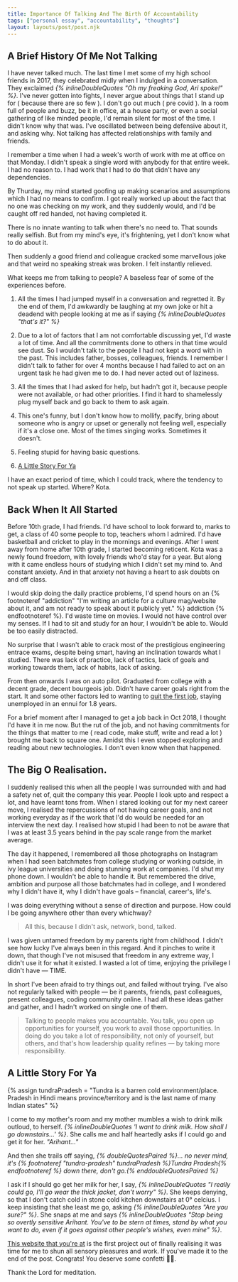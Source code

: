 ```yaml
---
title: Importance Of Talking And The Birth Of Accountability
tags: ["personal essay", "accountability", "thoughts"]
layout: layouts/post/post.njk
---
```


## A Brief History Of Me Not Talking

I have never talked much. The last time I met some of my high school friends in 2017, they celebrated midly when I indulged in a conversation. They exclaimed _{% inlineDoubleQuotes "Oh my freaking God, Ari spoke!" %}_. I've never gotten into fights, I never argue about things that I stand up for ( because there are so few ). I don't go out much ( pre covid ). In a room full of people and buzz, be it in office, at a house party, or even a social gathering of like minded people, I'd remain silent for most of the time. I didn't know why that was. I've oscillated between being defensive about it, and asking why. Not talking has affected relationships with family and friends.

I remember a time when I had a week's worth of work with me at office on that Monday. I didn't speak a single word with anybody for that entire week. I had no reason to. I had work that I had to do that didn't have any dependencies.

By Thurday, my mind started goofing up making scenarios and assumptions which I had no means to confirm. I got really worked up about the fact that no one was checking on my work, and they suddenly would, and I'd be caught off red handed, not having completed it.

There is no innate wanting to talk when there's no need to. That sounds really selfish. But from my mind's eye, it's frightening, yet I don't know what to do about it.

Then suddenly a good friend and colleague cracked some marvellous joke and that weird no speaking streak was broken. I felt instantly relieved.

What keeps me from talking to people? A baseless fear of some of the experiences before.

1. All the times I had jumped myself in a conversation and regretted it. By the end of them, I'd awkwardly be laughing at my own joke or hit a deadend with people looking at me as if saying _{% inlineDoubleQuotes "that's it?" %}_

2. Due to a lot of factors that I am not comfortable discussing yet, I'd waste a lot of time. And all the commitments done to others in that time would see dust. So I wouldn't talk to the people I had not kept a word with in the past. This includes father, bosses, colleagues, friends. I remember I didn't talk to father for over 4 months because I had failed to act on an urgent task he had given me to do. I had never acted out of laziness.

3. All the times that I had asked for help, but hadn't got it, because people were not available, or had other priorities. I find it hard to shamelessly plug myself back and go back to them to ask again.

4. This one's funny, but I don't know how to mollify, pacify, bring about someone who is angry or upset or generally not feeling well, especially if it's a close one. Most of the times singing works. Sometimes it doesn't.

5. Feeling stupid for having basic questions.

6. [A Little Story For Ya](#a-little-story-for-ya)

I have an exact period of time, which I could track, where the tendency to not speak up started. Where? Kota.

## Back When It All Started

Before 10th grade, I had friends. I'd have school to look forward to, marks to get, a class of 40 some people to top, teachers whom I admired. I'd have basketball and cricket to play in the mornings and evenings. After I went away from home after 10th grade, I started becoming reticent. Kota was a newly found freedom, with lovely friends who'd stay for a year. But along with it came endless hours of studying which I didn't set my mind to. And constant anxiety. And in that anxiety not having a heart to ask doubts on and off class.

I would skip doing the daily practice problems, I'd spend hours on an {% footnoteref "addiction" "I'm writing an article for a culture mag/website about it, and am not ready to speak about it publicly yet." %} addiction {% endfootnoteref %}. I'd waste time on movies. I would not have control over my senses. If I had to sit and study for an hour, I wouldn't be able to. Would be too easily distracted.

No surprise that I wasn't able to crack most of the prestigious engineering entrace exams, despite being smart, having an inclination towards what I studied. There was lack of practice, lack of tactics, lack of goals and working towards them, lack of habits, lack of asking.

<!--
- not having much knowledge about things

~~Since I've never really spoken with people about things that'd instigate action, creation, learning, discussion, polite healthy arguments, this year I found myself troubled by how much I should have known and didn't know.~~

Doubt creeped in like angry 🍯🐝s inside the house. I doubted if I had been a good son, a good brother, a good friend to others, and I got gigantic NOs to all of those. More, I didn't know how to change that. So not knowing what to do, I just started down the memory lane. -->


From then onwards I was on auto pilot. Graduated from college with a decent grade, decent bourgeois job. Didn't have career goals right from the start. It and some other factors led to wanting to [quit the first job](http://gdad-s-river.github.io/blog/goodbye-sapient), staying unemployed in an ennui for 1.8 years.

For a brief moment after I managed to get a job back in Oct 2018, I thought I'd have it in me now. But the rut of the job, and not having commitments for the things that matter to me ( read code, make stuff, write and read a lot ) brought me back to square one. Amidst this I even stopped exploring and reading about new technologies. I don't even know when that happened.

## The Big O Realisation.

I suddenly realised this when all the people I was surrounded with and had a safety net of, quit the company this year. People I look upto and respect a lot, and have learnt tons from. When I stared looking out for my next career move, I realised the repercussions of not having career goals, and not working everyday as if the work that I'd do would be needed for an interview the next day. I realised how stupid I had been to not be aware that I was at least 3.5 years behind in the pay scale range from the market average.

The day it happened, I remembered all those photographs on Instagram when I had seen batchmates from college studying or working outside, in ivy league universities and doing stunning work at companies. I'd shut my phone down. I wouldn't be able to handle it. But remembered the drive, ambition and purpose all those batchmates had in college, and I wondered why I didn't have it, why I didn't have goals – financial, career's, life's.

I was doing everything without a sense of direction and purpose. How could I be going anywhere other than every whichway?

> All this, because I didn't ask, network, bond, talked.

I was given untamed freedom by my parents right from childhood. I didn't see how lucky I've always been in this regard. And it pinches to write it down, that though I've not misused that freedom in any extreme way, I didn't use it for what it existed. I wasted a lot of time, enjoying the privilege I didn't have — TIME.

In short I've been afraid to try things out, and failed without trying. I've also not regularly talked with people — be it parents, friends, past colleagues, present colleagues, coding community online. I had all these ideas gather and gather, and I hadn't worked on single one of them.

> Talking to people makes you accountable. You talk, you open up opportunities for yourself, you work to avail those opportunities. In doing do you take a lot of responsibility, not only of yourself, but others, and that's how leadership quality refines — by taking more responsibility.

## A Little Story For Ya

{% assign tundraPradesh = "Tundra is a barren cold environment/place. Pradesh in Hindi means province/territory and is the last name of many Indian states" %}

I come to my mother's room and my mother mumbles a wish to drink milk outloud, to herself. _{% inlineDoubleQuotes 'I want to drink milk. How shall I go downstairs…' %}_. She calls me and half heartedly asks if I could go and get it for her. _"Arihant…"_

And then she trails off saying, _{% doubleQuotesPaired %}… no never mind, it's {% footnoteref "tundra-pradesh" tundraPradesh %}Tundra Pradesh{% endfootnoteref %} down there, don't go.{% enddoubleQuotesPaired %}_

I ask if I should go get her milk for her, I say, _{% inlineDoubleQuotes "I really could go, I'll go wear the thick jacket, don't worry" %}_. She keeps denying, so that I don't catch cold in stone cold kitchen downstairs at 0&deg; celcius. I keep insisting that she least me go, asking _{% inlineDoubleQuotes "Are you sure?" %}_. She snaps at me and says _{% inlineDoubleQuotes "Stop being so overtly sensitive Arihant. You've to be stern at times, stand by what you want to do, even if it goes against other people's wishes, even mine" %}_.

[This website that you're at](https://github.com/arihantverma/arihantverma.com) is the first project out of finally realising it was time for me to shun all sensory pleasures and work. If you've made it to the end of the post. Congrats! You deserve some confetti 🎉🎊.

Thank the Lord for meditation.

